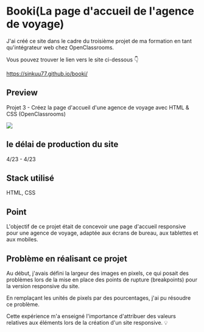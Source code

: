 # Booki(La page d'accueil de l'agence de voyage)

<p>J'ai créé ce site dans le cadre du troisième projet de ma formation en tant qu'intégrateur web chez OpenClassrooms.</p>
<p> Vous pouvez trouver le lien vers le site ci-dessous 👇 </p>
<a href="https://sinkuu77.github.io/booki/">https://sinkuu77.github.io/booki/</a>

## Preview

Projet 3 - Créez la page d'accueil d'une agence de voyage avec HTML & CSS (OpenClassrooms)

<img src=https://i.ibb.co/RYrwkMk/Capture-d-cran-2023-11-19-170506.png/>

## le délai de production du site
4/23 - 4/23

## Stack utilisé
HTML, CSS

## Point
L'objectif de ce projet était de concevoir une page d'accueil responsive pour une agence de voyage, adaptée aux écrans de bureau, aux tablettes et aux mobiles.

## Problème en réalisant ce projet
<p>Au début, j'avais défini la largeur des images en pixels, ce qui posait des problèmes lors de la mise en place des points de rupture (breakpoints) pour la version responsive du site.</p>
<p>En remplaçant les unités de pixels par des pourcentages, j'ai pu résoudre ce problème. </p>
<p>Cette expérience m'a enseigné l'importance d'attribuer des valeurs relatives aux éléments lors de la création d'un site responsive. 💡</p>
